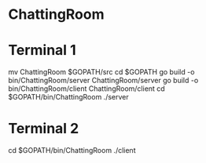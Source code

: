 # ChattingRoom

# Terminal 1
mv ChattingRoom $GOPATH/src
cd $GOPATH
go build -o bin/ChattingRoom/server ChattingRoom/server
go build -o bin/ChattingRoom/client ChattingRoom/client
cd $GOPATH/bin/ChattingRoom
./server

# Terminal 2
cd $GOPATH/bin/ChattingRoom
./client
